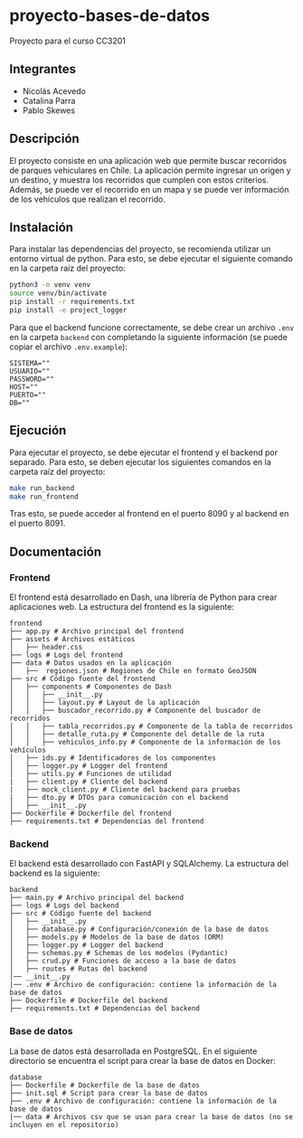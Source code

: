 # proyecto-bases-de-datos

Proyecto para el curso CC3201

## Integrantes
 
- Nicolás Acevedo
- Catalina Parra
- Pablo Skewes

## Descripción
El proyecto consiste en una aplicación web que permite buscar recorridos de parques vehiculares en Chile. La aplicación permite ingresar un origen y un destino, y muestra los recorridos que cumplen con estos criterios. Además, se puede ver el recorrido en un mapa y se puede ver información de los vehículos que realizan el recorrido.

## Instalación

Para instalar las dependencias del proyecto, se recomienda utilizar un entorno virtual de python. Para esto, se debe ejecutar el siguiente comando en la carpeta raíz del proyecto:

```bash
python3 -m venv venv
source venv/bin/activate
pip install -r requirements.txt
pip install -e project_logger
```

Para que el backend funcione correctamente, se debe crear un archivo `.env` en la carpeta `backend` con completando la siguiente información (se puede copiar el archivo `.env.example`):

```
SISTEMA=""
USUARIO=""
PASSWORD=""
HOST=""
PUERTO=""
DB=""
```

## Ejecución
Para ejecutar el proyecto, se debe ejecutar el frontend y el backend por separado. Para esto, se deben ejecutar los siguientes comandos en la carpeta raíz del proyecto:

```bash
make run_backend
make run_frontend
```

Tras esto, se puede acceder al frontend en el puerto 8090 y al backend en el puerto 8091.

## Documentación


### Frontend
El frontend está desarrollado en Dash, una librería de Python para crear aplicaciones web.
La estructura del frontend es la siguiente:

```
frontend
├── app.py # Archivo principal del frontend
├── assets # Archivos estáticos
│   ├── header.css
├── logs # Logs del frontend
├── data # Datos usados en la aplicación
│   ├──  regiones.json # Regiones de Chile en formato GeoJSON
├── src # Código fuente del frontend
│   ├── components # Componentes de Dash
│   │   ├── __init__.py
│   │   ├── layout.py # Layout de la aplicación
│   │   ├── buscador_recorrido.py # Componente del buscador de recorridos
│   │   ├── tabla_recorridos.py # Componente de la tabla de recorridos
│   │   ├── detalle_ruta.py # Componente del detalle de la ruta
│   │   ├── vehiculos_info.py # Componente de la información de los vehículos
│   ├── ids.py # Identificadores de los componentes
│   ├── logger.py # Logger del frontend
│   ├── utils.py # Funciones de utilidad
|   ├── client.py # Cliente del backend
|   ├── mock_client.py # Cliente del backend para pruebas
|   ├── dto.py # DTOs para comunicación con el backend
│   ├── __init__.py
├── Dockerfile # Dockerfile del frontend
├── requirements.txt # Dependencias del frontend
```

### Backend
El backend está desarrollado con FastAPI y SQLAlchemy. La estructura del backend es la siguiente:

```
backend
├── main.py # Archivo principal del backend
├── logs # Logs del backend
├── src # Código fuente del backend
│   ├── __init__.py
│   ├── database.py # Configuración/conexión de la base de datos
│   ├── models.py # Modelos de la base de datos (ORM)
│   ├── logger.py # Logger del backend
│   ├── schemas.py # Schemas de los modelos (Pydantic)
│   ├── crud.py # Funciones de acceso a la base de datos
│   ├── routes # Rutas del backend
│── __init__.py
|── .env # Archivo de configuración: contiene la información de la base de datos
├── Dockerfile # Dockerfile del backend
├── requirements.txt # Dependencias del backend
```

### Base de datos
La base de datos está desarrollada en PostgreSQL. En el siguiente directorio se encuentra el script para crear la base de datos en Docker:

```
database
├── Dockerfile # Dockerfile de la base de datos
├── init.sql # Script para crear la base de datos
├── .env # Archivo de configuración: contiene la información de la base de datos
|── data # Archivos csv que se usan para crear la base de datos (no se incluyen en el repositorio)
```
